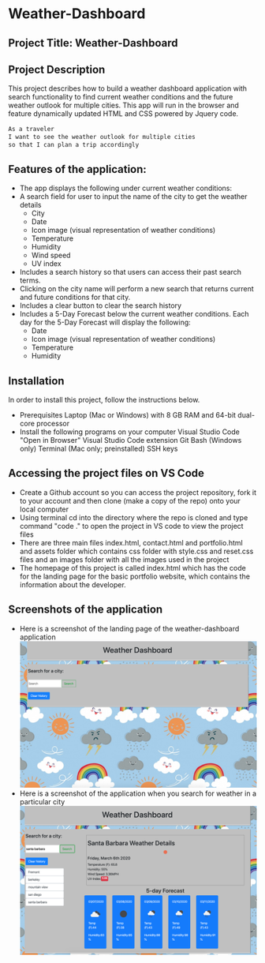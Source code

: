 # Weather-Dashboard

## Project Title: Weather-Dashboard
## Project Description
This project describes how to build a weather dashboard application with search functionality to find current weather conditions and the future weather outlook for multiple cities.  This app will run in the browser and feature dynamically updated HTML and CSS powered by Jquery code.

```
As a traveler
I want to see the weather outlook for multiple cities
so that I can plan a trip accordingly
```

## Features of the application:
* The app displays the following under current weather conditions:
* A search field for user to input the name of the city to get the weather details
    * City
    * Date
    * Icon image (visual representation of weather conditions)
    * Temperature
    * Humidity
    * Wind speed
    * UV index
* Includes a search history so that users can access their past search terms. 
* Clicking on the city name will perform a new search that returns current and future conditions for that city.
* Includes a clear button to clear the search history
* Includes a 5-Day Forecast below the current weather conditions. Each day for the 5-Day Forecast will display the following:
    * Date
    * Icon image (visual representation of weather conditions)
    * Temperature
    * Humidity

## Installation
In order to install this project, follow the instructions below.
* Prerequisites
Laptop (Mac or Windows) with 8 GB RAM and 64-bit dual-core processor
* Install the following programs on your computer
Visual Studio Code
"Open in Browser" Visual Studio Code extension
Git Bash (Windows only)
Terminal (Mac only; preinstalled)
SSH keys

## Accessing the project files on VS Code
* Create a Github account so you can access the project repository, fork it to your account and then clone (make a copy of the repo) onto your local computer
* Using terminal cd into the directory where the repo is cloned and type command "code ." to open the project in VS code to view the project files
* There are three main files index.html, contact.html and portfolio.html and assets folder which contains css folder with style.css and reset.css files and an images folder with all the images used in the project
* The homepage of this project is called index.html which has the code for the landing page for the basic portfolio website, which contains the information about the developer.

## Screenshots of the application
* Here is a screenshot of the landing page of the weather-dashboard application
![alt landingPage](assets/images/landingPage.png)
* Here is a screenshot of the application when you search for weather in a particular city 
![alt searchResults](assets/images/weather.png)


